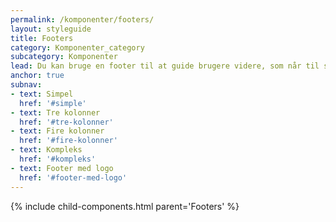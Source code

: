 ```yaml
---
permalink: /komponenter/footers/
layout: styleguide
title: Footers
category: Komponenter_category
subcategory: Komponenter
lead: Du kan bruge en footer til at guide brugere videre, som når til sidens bund uden at finde det, de søgte.
anchor: true
subnav:
- text: Simpel
  href: '#simple'
- text: Tre kolonner
  href: '#tre-kolonner'
- text: Fire kolonner
  href: '#fire-kolonner'
- text: Kompleks
  href: '#kompleks'
- text: Footer med logo
  href: '#footer-med-logo'
---
```

{% include child-components.html parent='Footers' %}
